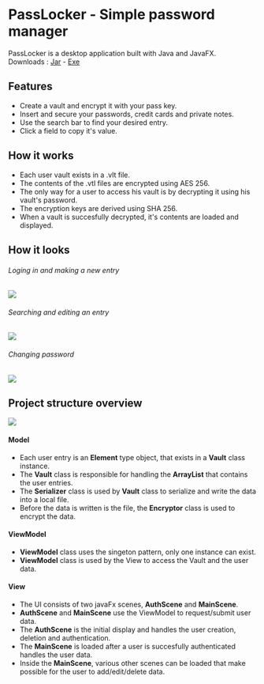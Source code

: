# **PassLocker** - Simple password manager
PassLocker is a desktop application built with Java and JavaFX.\
Downloads : [Jar][JarDl] - [Exe][exeDl]

## Features
- Create a vault and encrypt it with your pass key.
- Insert and secure your passwords, credit cards and private notes.
- Use the search bar to find your desired entry.
- Click a field to copy it's value.

## How it works
- Each user vault exists in a .vlt file.
- The contents of the .vtl files are encrypted using AES 256.
- The only way for a user to access his vault is by decrypting it using his vault's password.
- The encryption keys are derived using SHA 256.
- When a vault is succesfully decrypted, it's contents are loaded and displayed.


## How it looks
###### Loging in and making a new entry
![](https://media.giphy.com/media/HQSzOUVdV9tK20C925/giphy.gif)
###### Searching and editing an entry
![](https://media.giphy.com/media/mgEruKse7xffUKH9P4/giphy.gif)
###### Changing password
![](https://media.giphy.com/media/D2tXy3PeSLd4jEHtr4/giphy.gif)

## Project structure overview
![](https://i.postimg.cc/PJbWnJ13/Untitled-Diagram-drawio-1.png)

#### Model
- Each user entry is an **Element** type object, that exists in a **Vault** class instance.
- The **Vault** class is responsible for handling the **ArrayList** that contains the user entries. 
- The **Serializer** class is used by **Vault** class to serialize and write the data into a local file.
- Before the data is written is the file, the **Encryptor** class is used to encrypt the data.

#### ViewModel
- **ViewModel** class uses the singeton pattern, only one instance can exist.
- **ViewModel** class is used by the View to access the Vault and the user data.

#### View

- The UI consists of two javaFx scenes, **AuthScene** and **MainScene**.
- **AuthScene** and **MainScene** use the ViewModel to request/submit user data.
- The **AuthScene** is the initial display and handles the user creation, deletion and authentication.
- The **MainScene** is loaded after a user is succesfully authenticated handles the user data.
- Inside the **MainScene**, various other scenes can be loaded that make possible for the user to add/edit/delete data.

 [exeDl]: <https://github.com/JohnEcn/PasswordManager/releases/tag/v1.0>
 [JarDl]: <https://github.com/JohnEcn/PasswordManager/releases/tag/v1.0>
   